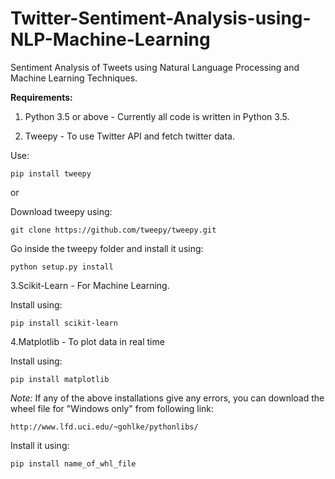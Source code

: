 # Twitter-Sentiment-Analysis-using-NLP-Machine-Learning

Sentiment Analysis of Tweets using Natural Language Processing and Machine Learning Techniques.

**Requirements:**

1. Python 3.5 or above - Currently all code is written in Python 3.5.

2. Tweepy - To use Twitter API and fetch twitter data.

Use:

```
pip install tweepy
```

or

Download tweepy using:

```
git clone https://github.com/tweepy/tweepy.git
```

Go inside the tweepy folder and install it using:

```
python setup.py install
```

3.Scikit-Learn - For Machine Learning.

Install using:

```
pip install scikit-learn
```

4.Matplotlib - To plot data in real time

Install using:

```
pip install matplotlib
```

*Note:* If any of the above installations give any errors, you can download the wheel file for "Windows only" from following link:

```
http://www.lfd.uci.edu/~gohlke/pythonlibs/
```

Install it using:

```
pip install name_of_whl_file
```
